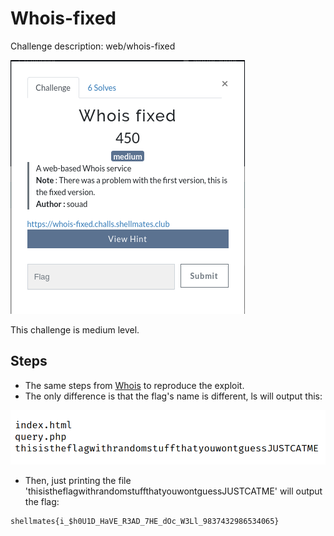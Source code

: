 # Whois-fixed

Challenge description:
web/whois-fixed

![Whois-fixed](whois-fixed.png)

This challenge is medium level.

## Steps
- The same steps from [Whois](../whois) to reproduce the exploit.
- The only difference is that the flag's name is different, ls will output this:

![Step 1](step-1.png)

- Then, just printing the file 'thisistheflagwithrandomstuffthatyouwontguessJUSTCATME' will output the flag:
```
shellmates{i_$h0U1D_HaVE_R3AD_7HE_dOc_W3Ll_9837432986534065}
```
